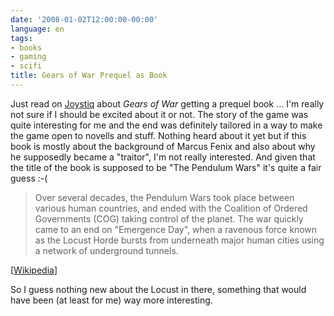 ```yaml
---
date: '2008-01-02T12:00:00-00:00'
language: en
tags:
- books
- gaming
- scifi
title: Gears of War Prequel as Book
---
```



Just read on [Joystiq](http://www.joystiq.com/2008/01/02/gears-of-war-the-pendulum-wars-the-prequel-book-treatment/) about *Gears of War* getting a prequel book ... I'm 
really not sure if I should be excited about it or not. The story of the game
was quite interesting for me and the end was definitely tailored in a way
to make the game open to novells and stuff. Nothing heard about it yet but
if this book is mostly about the background of Marcus Fenix and also about
why he supposedly became a "traitor", I'm not really interested. And given
that the title of the book is supposed to be "The Pendulum Wars" it's 
quite a fair guess :-(

> Over several decades, the Pendulum Wars took place between various human countries, and ended with the Coalition of Ordered Governments (COG) taking control of the planet. The war quickly came to an end on "Emergence Day", when a ravenous force known as the Locust Horde bursts from underneath major human cities using a network of underground tunnels.

[[Wikipedia](http://en.wikipedia.org/wiki/Gears_of_War#Setting)]

So I guess nothing new about the Locust in there, something that would have
been (at least for me) way more interesting.
